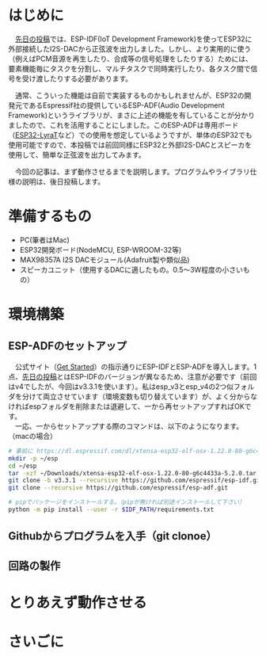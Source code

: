 # はじめに

　[先日の投稿](https://qiita.com/moppii/items/e109324d21429f12e2bd)では、ESP-IDF(IoT Development Framework)を使ってESP32に外部接続したI2S-DACから正弦波を出力しました。しかし、より実用的に使う（例えばPCM音源を再生したり、合成等の信号処理をしたりする）ためには、要素機能毎にタスクを分割し、マルチタスクで同時実行したり、各タスク間で信号を受け渡したりする必要があります。  

　通常、こういった機能は自前で実装するものかもしれませんが、ESP32の開発元であるEspressif社の提供しているESP-ADF(Audio Development Framework)というライブラリが、まさに上述の機能を有していることが分かりましたので、これを活用することにしました。このESP-ADFは専用ボード（[ESP32-LyraT](https://docs.espressif.com/projects/esp-adf/en/latest/get-started/get-started-esp32-lyrat.html)など）での使用を想定しているようですが、単体のESP32でも使用可能ですので、本投稿では前回同様にESP32と外部I2S-DACとスピーカを使用して、簡単な正弦波を出力してみます。

　今回の記事は、まず動作させるまでを説明します。プログラムやライブラリ仕様の説明は、後日投稿します。



# 準備するもの
- PC(筆者はMac)
- ESP32開発ボード(NodeMCU, ESP-WROOM-32等)
- MAX98357A I2S DACモジュール(Adafruit製や類似品)
- スピーカユニット（使用するDACに適したもの。0.5～3W程度の小さいもの）



# 環境構築
## ESP-ADFのセットアップ
　公式サイト（[Get Started](https://docs.espressif.com/projects/esp-adf/en/latest/get-started/index.html)）の指示通りにESP-IDFとESP-ADFを導入します。1点、[先日の投稿](https://qiita.com/moppii/items/e109324d21429f12e2bd)とはESP-IDFのバージョンが異なるため、注意が必要です（前回はv4でしたが、今回はv3.3.1を使います）。私はesp_v3とesp_v4の2つ似フォルダを分けて両立させています（環境変数も切り替えています）が、よく分からなければespフォルダを削除または退避して、一から再セットアップすればOKです。  
　一応、一からセットアップする際のコマンドは、以下のようになります。（macの場合）  

```bash
# 事前に https://dl.espressif.com/dl/xtensa-esp32-elf-osx-1.22.0-80-g6c4433a-5.2.0.tar.gz をDownloadsフォルダにダウンロードしておく。
mkdir -p ~/esp
cd ~/esp
tar -xzf ~/Downloads/xtensa-esp32-elf-osx-1.22.0-80-g6c4433a-5.2.0.tar.gz
git clone -b v3.3.1 --recursive https://github.com/espressif/esp-idf.git
git clone --recursive https://github.com/espressif/esp-adf.git

# pipでパッケージをインストールする。（pipが無ければ別途インストールして下さい）
python -m pip install --user -r $IDF_PATH/requirements.txt
```



## Githubからプログラムを入手（git clonoe）



## 回路の製作



# とりあえず動作させる

# さいごに

